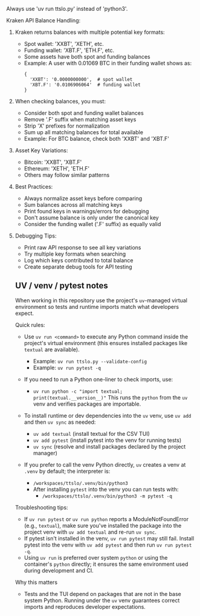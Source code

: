 Always use 'uv run ttslo.py' instead of 'python3'.

Kraken API Balance Handling:
1. Kraken returns balances with multiple potential key formats:
   - Spot wallet: 'XXBT', 'XETH', etc.
   - Funding wallet: 'XBT.F', 'ETH.F', etc.
   - Some assets have both spot and funding balances
   - Example: A user with 0.01069 BTC in their funding wallet shows as:
     ```
     {
       'XXBT': '0.0000000000',  # spot wallet
       'XBT.F': '0.0106906064'  # funding wallet
     }
     ```

2. When checking balances, you must:
   - Consider both spot and funding wallet balances
   - Remove '.F' suffix when matching asset keys
   - Strip 'X' prefixes for normalization
   - Sum up all matching balances for total available
   - Example: For BTC balance, check both 'XXBT' and 'XBT.F'

3. Asset Key Variations:
   - Bitcoin: 'XXBT', 'XBT.F'
   - Ethereum: 'XETH', 'ETH.F'
   - Others may follow similar patterns

4. Best Practices:
   - Always normalize asset keys before comparing
   - Sum balances across all matching keys
   - Print found keys in warnings/errors for debugging
   - Don't assume balance is only under the canonical key
   - Consider the funding wallet ('.F' suffix) as equally valid

5. Debugging Tips:
   - Print raw API response to see all key variations
   - Try multiple key formats when searching
   - Log which keys contributed to total balance
   - Create separate debug tools for API testing

   UV / venv / pytest notes
   ------------------------
   When working in this repository use the project's `uv`-managed virtual environment so tests and runtime imports match what developers expect.

   Quick rules:
   - Use `uv run <command>` to execute any Python command inside the project's virtual environment (this ensures installed packages like `textual` are available).
      - Example: `uv run ttslo.py --validate-config`
      - Example: `uv run pytest -q`

   - If you need to run a Python one-liner to check imports, use:
      - `uv run python -c "import textual; print(textual.__version__)"`
      This runs the `python` from the `uv` venv and verifies packages are importable.

   - To install runtime or dev dependencies into the `uv` venv, use `uv add` and then `uv sync` as needed:
      - `uv add textual` (install textual for the CSV TUI)
      - `uv add pytest` (install pytest into the venv for running tests)
      - `uv sync` (resolve and install packages declared by the project manager)

   - If you prefer to call the venv Python directly, `uv` creates a venv at `.venv` by default; the interpreter is:
      - `/workspaces/ttslo/.venv/bin/python3`
      - After installing `pytest` into the venv you can run tests with:
         - `/workspaces/ttslo/.venv/bin/python3 -m pytest -q`

   Troubleshooting tips:
   - If `uv run pytest` or `uv run python` reports a ModuleNotFoundError (e.g., `textual`), make sure you've installed the package into the project venv with `uv add textual` and re-run `uv sync`.
   - If pytest isn't installed in the venv, `uv run pytest` may still fail. Install pytest into the venv with `uv add pytest` and then run `uv run pytest -q`.
   - Using `uv run` is preferred over system `python` or using the container's `python` directly; it ensures the same environment used during development and CI.

   Why this matters
   - Tests and the TUI depend on packages that are not in the base system Python. Running under the `uv` venv guarantees correct imports and reproduces developer expectations.

